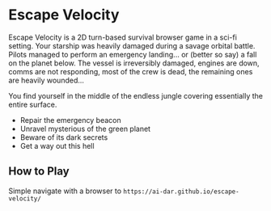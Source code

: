 # Escape Velocity

Escape Velocity is a 2D turn-based survival browser game in a sci-fi setting. Your starship was heavily damaged during a savage orbital battle. Pilots managed to perform an emergency landing... or (better so say) a fall on the planet below. The vessel is irreversibly damaged, engines are down, comms are not responding, most of the crew is dead, the remaining ones are heavily wounded...

You find yourself in the middle of the endless jungle covering essentially the entire surface.

- Repair the emergency beacon
- Unravel mysterious of the green planet
- Beware of its dark secrets
- Get a way out this hell

## How to Play

Simple navigate with a browser to `https://ai-dar.github.io/escape-velocity/`
